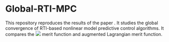 # Global-RTI-MPC

This repository reproduces the results of the paper [](). It studies the global convergence of RTI-based nonlinear model predictive control algorithms. It compares the 
<img src="https://render.githubusercontent.com/render/math?math=\ell_1"> merit function and augmented Lagrangian merit function.

